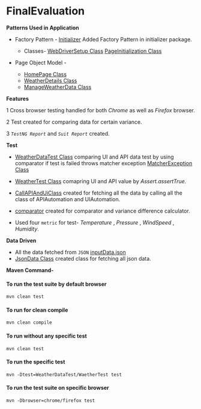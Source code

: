 # FinalEvaluation

**Patterns Used in Application**

* Factory Pattern - [Initializer](https://gitlab.com/kishank1946/finalevaluation/-/tree/main/src/main/java/uiAutomation/initializer) Added Factory Pattern in initializer package.

    * Classes- [WebDriverSetup Class](https://gitlab.com/kishank1946/finalevaluation/-/blob/main/src/main/java/uiAutomation/initializer/WebDriverManagerSetup.java)    [PageInitialization Class](https://gitlab.com/kishank1946/finalevaluation/-/blob/main/src/main/java/uiAutomation/initializer/PageInitialization.java)

* Page Object Model -
    * [HomePage Class](https://gitlab.com/kishank1946/finalevaluation/-/blob/main/src/main/java/uiAutomation/classPage/HomePage.java)
    * [WeatherDetails Class](https://gitlab.com/kishank1946/finalevaluation/-/blob/main/src/main/java/uiAutomation/classPage/WeatherDetails.java)
    * [ManageWeatherData Class](https://gitlab.com/kishank1946/finalevaluation/-/blob/main/src/main/java/uiAutomation/classPage/ManageWeatherData.java)


**Features**

1 Cross browser testing handled for both *Chrome* as well as *Firefox* browser.

2 Test created for comparing data for certain variance.

3 *`TestNG Report`* and *`Suit Report`* created.


**Test**

* [WeatherDataTest Class](https://gitlab.com/kishank1946/finalevaluation/-/blob/main/src/test/java/weatherDetailsTest/WeatherDataTest.java) comparing UI and API data test by using comparator if test is failed throws matcher exception [MatcherException Class](https://gitlab.com/kishank1946/finalevaluation/-/blob/main/src/test/java/exception/MatcherException.java)

* [WeatherTest Class](https://gitlab.com/kishank1946/finalevaluation/-/blob/main/src/test/java/weatherDetailsTest/WeatherTest.java) comapring UI and API value by *Assert.assertTrue*.
* [CallAPIAndUiClass](https://gitlab.com/kishank1946/finalevaluation/-/blob/main/src/test/java/exception/MatcherException.java) created for fetching all the data  by calling all the class of APIAutomation and UIAutomation.

* [comparator](https://gitlab.com/kishank1946/finalevaluation/-/tree/main/src/test/java/comparator) created for comparator and variance difference calculator.

* Used four `metric` for test- *Temperature* , *Pressure* , *WindSpeed* , *Humidity*.

**Data Driven**
* All the data fetched from `JSON` [inputData.json](https://gitlab.com/kishank1946/finalevaluation/-/blob/main/json/inputData.json)
* [JsonData Class](https://gitlab.com/kishank1946/finalevaluation/-/blob/main/src/main/java/jsonData/JSONData.java) created class for fetching all json data.

**Maven Command-**

#### To run the test suite by default browser
    mvn clean test
#### To run for clean compile
    mvn clean compile
#### To run without any specific test
    mvn clean test
#### To run the specific test
    mvn -Dtest=WeatherDataTest/WaetherTest test
#### To run the test suite on specific browser
    mvn -Dbrowser=chrome/firefox test

